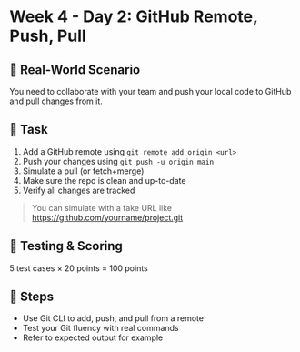 # Week 4 - Day 2: GitHub Remote, Push, Pull

## 🧠 Real-World Scenario
You need to collaborate with your team and push your local code to GitHub and pull changes from it.

## 🎯 Task

1. Add a GitHub remote using `git remote add origin <url>`
2. Push your changes using `git push -u origin main`
3. Simulate a pull (or fetch+merge)
4. Make sure the repo is clean and up-to-date
5. Verify all changes are tracked

> You can simulate with a fake URL like https://github.com/yourname/project.git

## 🧪 Testing & Scoring
5 test cases × 20 points = 100 points

## 🚀 Steps
- Use Git CLI to add, push, and pull from a remote
- Test your Git fluency with real commands
- Refer to expected output for example
